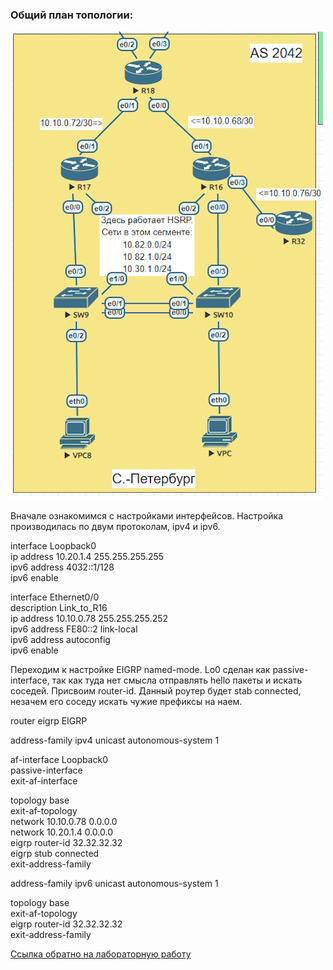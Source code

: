 ### Общий план топологии:  
<img src='pic/top.jpg'>  
  
   Вначале ознакомимся с настройками интерфейсов. Настройка производилась по двум протоколам, ipv4 и ipv6. 

interface Loopback0  
 ip address 10.20.1.4 255.255.255.255  
 ipv6 address 4032::1/128  
 ipv6 enable  
  
interface Ethernet0/0  
 description Link_to_R16  
 ip address 10.10.0.78 255.255.255.252  
 ipv6 address FE80::2 link-local  
 ipv6 address autoconfig  
 ipv6 enable  

Переходим к настройке EIGRP named-mode. Lo0 сделан как passive-interface, так как туда нет смысла отправлять hello пакеты и искать соседей. Присвоим router-id.  Данный роутер будет stab connected, незачем его соседу искать чужие префиксы на наем.  

router eigrp EIGRP  
   
 address-family ipv4 unicast autonomous-system 1  
    
  af-interface Loopback0  
   passive-interface  
  exit-af-interface  
    
  topology base  
  exit-af-topology  
  network 10.10.0.78 0.0.0.0  
  network 10.20.1.4 0.0.0.0  
  eigrp router-id 32.32.32.32  
  eigrp stub connected  
 exit-address-family  
   
 address-family ipv6 unicast autonomous-system 1  
    
  topology base  
  exit-af-topology  
  eigrp router-id 32.32.32.32  
 exit-address-family  


[Ссылка обратно на лабораторную работу](/labs/lab07/README.md#)  